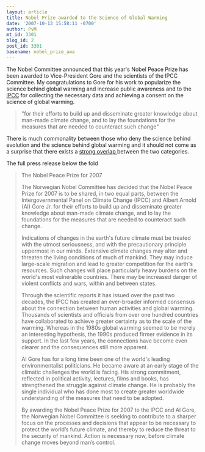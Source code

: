 ```yaml
---
layout: article
title: Nobel Prize awarded to the Science of Global Warming
date: '2007-10-13 15:58:11 -0700'
author: PvM
mt_id: 3301
blog_id: 2
post_id: 3301
basename: nobel_prize_awa
---
```

The Nobel Committee announced that this year's Nobel Peace Prize has been awarded to Vice-President Gore and the scientists of the IPCC Committee. My congratulations to Gore for his work to popularize the science behind global warming and increase public awareness and to the [IPCC](http://www.ipcc.ch/) for collecting the necessary data and achieving a consent on the science of global warming.

> "for their efforts to build up and disseminate greater knowledge about man-made climate change, and to lay the foundations for the measures that are needed to counteract such change"

There is much commonality between those who deny the science behind evolution and the science behind global warming and it should not come as a surprise that there exists a [strong overlap ](http://scienceavenger.blogspot.com/2007/08/evolution-denier-or-global-warming.html) between the two categories.

The full press release below the fold

> The Nobel Peace Prize for 2007
> 
> The Norwegian Nobel Committee has decided that the Nobel Peace Prize for 2007 is to be shared, in two equal parts, between the Intergovernmental Panel on Climate Change (IPCC) and Albert Arnold (Al) Gore Jr. for their efforts to build up and disseminate greater knowledge about man-made climate change, and to lay the foundations for the measures that are needed to counteract such change.
> 
> Indications of changes in the earth's future climate must be treated with the utmost seriousness, and with the precautionary principle uppermost in our minds. Extensive climate changes may alter and threaten the living conditions of much of mankind. They may induce large-scale migration and lead to greater competition for the earth's resources. Such changes will place particularly heavy burdens on the world's most vulnerable countries. There may be increased danger of violent conflicts and wars, within and between states.
> 
> Through the scientific reports it has issued over the past two decades, the IPCC has created an ever-broader informed consensus about the connection between human activities and global warming. Thousands of scientists and officials from over one hundred countries have collaborated to achieve greater certainty as to the scale of the warming. Whereas in the 1980s global warming seemed to be merely an interesting hypothesis, the 1990s produced firmer evidence in its support. In the last few years, the connections have become even clearer and the consequences still more apparent.
> 
> Al Gore has for a long time been one of the world's leading environmentalist politicians. He became aware at an early stage of the climatic challenges the world is facing. His strong commitment, reflected in political activity, lectures, films and books, has strengthened the struggle against climate change. He is probably the single individual who has done most to create greater worldwide understanding of the measures that need to be adopted.
> 
> By awarding the Nobel Peace Prize for 2007 to the IPCC and Al Gore, the Norwegian Nobel Committee is seeking to contribute to a sharper focus on the processes and decisions that appear to be necessary to protect the world’s future climate, and thereby to reduce the threat to the security of mankind. Action is necessary now, before climate change moves beyond man’s control.
